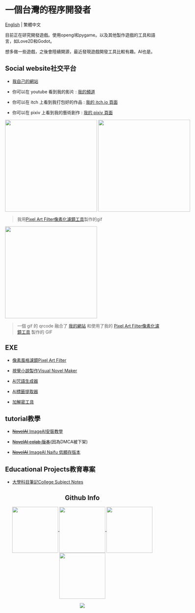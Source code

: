 # 一個台灣的程序開發者
[English](https://github.com/JingShing/JingShing/blob/main/README.md) | 繁體中文

目前正在研究開發遊戲。使用opengl和pygame。以及其他製作遊戲的工具和語言，如Love2D和Godot。

想多做一些遊戲，之後會陸續開源，最近發現遊戲開發工具比較有趣。AI也是。

## Social website社交平台
* [我自己的網站](https://jingshing.com/)

* 你可以在 youtube 看到我的影片 : [我的頻道](https://www.youtube.com/channel/UC2cU-8zZmT8uXfjdTQqD7QQ)

* 你可以在 itch 上看到我打包好的作品 : [我的 itch.io 頁面](https://jingshing.itch.io/)

* 你可以在 pixiv 上看到我的藝術創作 : [我的 pixiv 頁面](https://www.pixiv.net/users/17213989)

<div style="width:960px; margin:0 auto;">
<img align="center" height="300em" src="https://raw.githubusercontent.com/JingShing-Tools/Pixel-Art-transform-in-python/main/sample/gif2.gif">
<img align="center" height="300em" src="https://raw.githubusercontent.com/JingShing-Tools/Pixel-Art-transform-in-python/main/sample/subarasi.gif">
</div>

> 我用[Pixel Art Filter像素化濾鏡工具](https://jingshing.itch.io/pixel-art-filter)製作的gif

<div style="width:960px; margin:0 auto;">
  <img align="center" height="300em" src="https://raw.githubusercontent.com/JingShing/QR-Code-Generator/main/sample/qrcode2.gif">
</div>

> 一個 gif 的 qrcode 融合了 [我的網站](jingshing.com) 和使用了我的 [Pixel Art Filter像素化濾鏡工具](https://jingshing.itch.io/pixel-art-filter) 製作的 GIF
## EXE

* [像素風格濾鏡Pixel Art Filter](https://jingshing.itch.io/pixel-art-filter)

* [視覺小說製作Visual Novel Maker](https://github.com/JingShing/Visual-Novel-Editor)

* [AI咒語生成器](https://github.com/JingShing/AI-Drawing-Spell-Generator)

* [AI標籤提取器](https://github.com/JingShing/AI-image-tag-extractor)

* [加解密工具](https://github.com/JingShing/Encryptor-Decryptor)

## tutorial教學
* [~~NovelAI~~ ImageAI安裝教學](https://github.com/JingShing/NovelAI-installation-tutorial)

* ~~[NovelAI colab 版本](https://github.com/JingShing/novelai-colab-ver)~~(因為DMCA被下架)

* [~~NovelAI~~ ImageAI Naifu 低顯存版本](https://github.com/JingShing/NovelAI-4chan-lowvram-ver)

## Educational Projects教育專案
* [大學科目筆記College Subject Notes](https://github.com/university-subject/.github/blob/main/profile/README.md)

<h2 align="center">Github Info</h2>
<p align="center">
  <a href="https://github.com/JingShing">
    <img align="center"
         height="150em"
         src="https://github-readme-stats.vercel.app/api?username=JingShing&show_icons=true&include_all_commits=true&count_private=true&theme=apprentice&hide_border=true&bg_color=0D1117" />
  </a>
    
  <a href="https://github.com/JingShing">
    <img align="center"
         height="150em"
         src="https://github-readme-streak-stats.herokuapp.com/?user=JingShing&theme=black-ice&hide_border=true&stroke=0000&background=0D1117&ring=e05397&fire=e05397&currStreakLabel=e05397" />
  </a>
  <a href="https://github.com/JingShing">
    <img align="center"
         height="150em"
         src="https://github-readme-stats.vercel.app/api/top-langs?username=JingShing&show_icons=true&include_all_commits=true&count_private=true&theme=apprentice&hide_border=true&bg_color=0D1117&layout=compact"
    />
  </a>
    <a href="https://github.com/JingShing">
    <img align="center"
         height="150em"
         src="https://activity-graph.herokuapp.com/graph?username=JingShing&custom_title=My%20Activity%20Graph!&hide_border=true&bg_color=0D1117&line=fff&point=fff&theme=github" />
  </a>
</p>

<p align="center">
  <a href="https://github.com/JingShing">
    <img
      align="center"
      src="https://github-profile-trophy.vercel.app/?username=JingShing&theme=onedark&no-frame=true&row=1&&margin-w=20&no-bg=true"/>
  </a>
</a>
</p>
